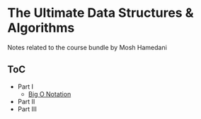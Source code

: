 The Ultimate Data Structures & Algorithms
=========================================

Notes related to the course bundle by Mosh Hamedani

## ToC

- Part I
  - [Big O Notation](<./Part 1/1-BigO.md>)
- Part II
- Part III
